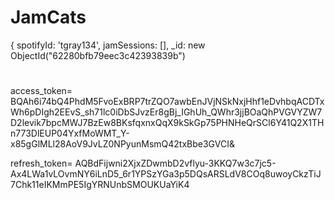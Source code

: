 # JamCats
{ spotifyId: 'tgray134', jamSessions: [], _id: new ObjectId("62280bfb79eec3c42393839b")



#
access_token=
BQAh6i74bQ4PhdM5FvoExBRP7trZQO7awbEnJVjNSkNxjHhf1eDvhbqACDTxWh6pDIgh2EEvS_sh71lc0iDbSJvzEr8gBj_IGhUh_QWhr3jjBOaQhPVGVYZW7D2levik7bpcMWJ7BzEw8BKsfqxnxQqX9kSkGp75PHNHeQrSCl6Y41Q2X1THn773DlEUP04YxfMoWMT_Y-x85gGlMLl28AoV9JvLZ0NPyunMsmQ42txBbe3GVCI&

refresh_token=
AQBdFijwni2XjxZDwmbD2vflyu-3KKQ7w3c7jc5-Ax4LWa1vLOvmNY6iLnD5_6r1YPSzYGa3p5DQsARSLdV8COq8uwoyCkzTiJ7Chk11eIKMmPE5IgYRNUnbSMOUKUaYiK4
